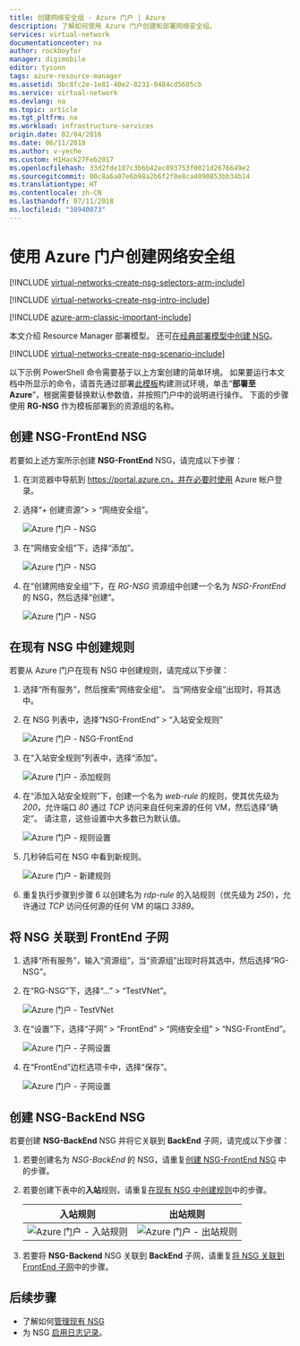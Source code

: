 ```yaml
---
title: 创建网络安全组 - Azure 门户 | Azure
description: 了解如何使用 Azure 门户创建和部署网络安全组。
services: virtual-network
documentationcenter: na
author: rockboyfor
manager: digimobile
editor: tysonn
tags: azure-resource-manager
ms.assetid: 5bc8fc2e-1e81-40e2-8231-0484cd5605cb
ms.service: virtual-network
ms.devlang: na
ms.topic: article
ms.tgt_pltfrm: na
ms.workload: infrastructure-services
origin.date: 02/04/2016
ms.date: 06/11/2018
ms.author: v-yeche
ms.custom: H1Hack27Feb2017
ms.openlocfilehash: 33d2fde187c3b6b42ec893753f0021d2676649e2
ms.sourcegitcommit: 00c8a6a07e6b98a2b6f2f0e8ca4090853bb34b14
ms.translationtype: HT
ms.contentlocale: zh-CN
ms.lasthandoff: 07/11/2018
ms.locfileid: "38940073"
---
```

# <a name="create-a-network-security-group-using-the-azure-portal"></a>使用 Azure 门户创建网络安全组

[!INCLUDE [virtual-networks-create-nsg-selectors-arm-include](../../includes/virtual-networks-create-nsg-selectors-arm-include.md)]

[!INCLUDE [virtual-networks-create-nsg-intro-include](../../includes/virtual-networks-create-nsg-intro-include.md)]

[!INCLUDE [azure-arm-classic-important-include](../../includes/azure-arm-classic-important-include.md)]

本文介绍 Resource Manager 部署模型。 还可[在经典部署模型中创建 NSG](virtual-networks-create-nsg-classic-ps.md)。

[!INCLUDE [virtual-networks-create-nsg-scenario-include](../../includes/virtual-networks-create-nsg-scenario-include.md)]

以下示例 PowerShell 命令需要基于以上方案创建的简单环境。 如果要运行本文档中所显示的命令，请首先通过部署[此模板](https://github.com/telmosampaio/azure-templates/tree/master/201-IaaS-WebFrontEnd-SQLBackEnd)构建测试环境，单击“**部署至 Azure**”，根据需要替换默认参数值，并按照门户中的说明进行操作。 下面的步骤使用 **RG-NSG** 作为模板部署到的资源组的名称。

## <a name="create-the-nsg-frontend-nsg"></a>创建 NSG-FrontEnd NSG
若要如上述方案所示创建 **NSG-FrontEnd** NSG，请完成以下步骤：

1. 在浏览器中导航到 https://portal.azure.cn，并在必要时使用 Azure 帐户登录。
2. 选择“+ 创建资源”> > “网络安全组”。

    ![Azure 门户 - NSG](./media/virtual-networks-create-nsg-arm-pportal/figure11.png)
3. 在“网络安全组”下，选择“添加”。

    ![Azure 门户 - NSG](./media/virtual-networks-create-nsg-arm-pportal/figure12.png)
4. 在“创建网络安全组”下，在 *RG-NSG* 资源组中创建一个名为 *NSG-FrontEnd* 的 NSG，然后选择“创建”。

    ![Azure 门户 - NSG](./media/virtual-networks-create-nsg-arm-pportal/figure13.png)

## <a name="create-rules-in-an-existing-nsg"></a>在现有 NSG 中创建规则
若要从 Azure 门户在现有 NSG 中创建规则，请完成以下步骤：

1. 选择“所有服务”，然后搜索“网络安全组”。 当“网络安全组”出现时，将其选中。
2. 在 NSG 列表中，选择“NSG-FrontEnd” > “入站安全规则”

    ![Azure 门户 - NSG-FrontEnd](./media/virtual-networks-create-nsg-arm-pportal/figure2.png)
3. 在“入站安全规则”列表中，选择“添加”。

    ![Azure 门户 - 添加规则](./media/virtual-networks-create-nsg-arm-pportal/figure3.png)
4. 在“添加入站安全规则”下，创建一个名为 *web-rule* 的规则，使其优先级为 *200*，允许端口 *80* 通过 *TCP* 访问来自任何来源的任何 VM，然后选择“确定”。 请注意，这些设置中大多数已为默认值。

    ![Azure 门户 - 规则设置](./media/virtual-networks-create-nsg-arm-pportal/figure4.png)
5. 几秒钟后可在 NSG 中看到新规则。

    ![Azure 门户 - 新建规则](./media/virtual-networks-create-nsg-arm-pportal/figure5.png)
6. 重复执行步骤到步骤 6 以创建名为 *rdp-rule* 的入站规则（优先级为 *250*），允许通过 *TCP* 访问任何源的任何 VM 的端口 *3389*。

## <a name="associate-the-nsg-to-the-frontend-subnet"></a>将 NSG 关联到 FrontEnd 子网

1. 选择“所有服务”，输入“资源组”，当“资源组”出现时将其选中，然后选择“RG-NSG”。
2. 在“RG-NSG”下，选择“...” > “TestVNet”。

    ![Azure 门户 - TestVNet](./media/virtual-networks-create-nsg-arm-pportal/figure14.png)
3. 在“设置”下，选择“子网” > “FrontEnd” > “网络安全组” > “NSG-FrontEnd”。

    ![Azure 门户 - 子网设置](./media/virtual-networks-create-nsg-arm-pportal/figure15.png)
4. 在“FrontEnd”边栏选项卡中，选择“保存”。

    ![Azure 门户 - 子网设置](./media/virtual-networks-create-nsg-arm-pportal/figure16.png)

## <a name="create-the-nsg-backend-nsg"></a>创建 NSG-BackEnd NSG
若要创建 **NSG-BackEnd** NSG 并将它关联到 **BackEnd** 子网，请完成以下步骤：

1. 若要创建名为 *NSG-BackEnd* 的 NSG，请重复[创建 NSG-FrontEnd NSG](#Create-the-NSG-FrontEnd-NSG) 中的步骤。
2. 若要创建下表中的**入站**规则，请重复[在现有 NSG 中创建规则](#Create-rules-in-an-existing-NSG)中的步骤。

   | 入站规则 | 出站规则 |
   | --- | --- |
   | ![Azure 门户 - 入站规则](./media/virtual-networks-create-nsg-arm-pportal/figure17.png) |![Azure 门户 - 出站规则](./media/virtual-networks-create-nsg-arm-pportal/figure18.png) |
3. 若要将 **NSG-Backend** NSG 关联到 **BackEnd** 子网，请重复[将 NSG 关联到 FrontEnd 子网](#Associate-the-NSG-to-the-FrontEnd-subnet)中的步骤。

## <a name="next-steps"></a>后续步骤
* 了解如何[管理现有 NSG](manage-network-security-group.md)
* 为 NSG [启用日志记录](virtual-network-nsg-manage-log.md)。


<!--The parent file of includes file of virtual-networks-create-nsg-scenario-include.md-->
<!--ms.date:06/11/2018-->

